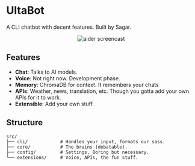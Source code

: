 # UltaBot

A CLI chatbot with decent features. Built by Sagar.

<p align="center">
  <img
    src="https://aider.chat/assets/screencast.svg"
    alt="aider screencast"
  >
</p>

## Features

-   **Chat**: Talks to AI models.
-   **Voice**: Not right now. Development phase.
-   **Memory**: ChromaDB for context. It remembers your chats
-   **APIs**: Weather, news, translation, etc. Though you gotta add your own APIs for it to work.
-   **Extensible**: Add your own stuff.


## Structure

```
src/
├── cli/            # Handles your input, formats our sass.
├── core/           # The brains (debatable).
├── config/         # Settings. Boring but necessary.
└── extensions/     # Voice, APIs, the fun stuff.
```

